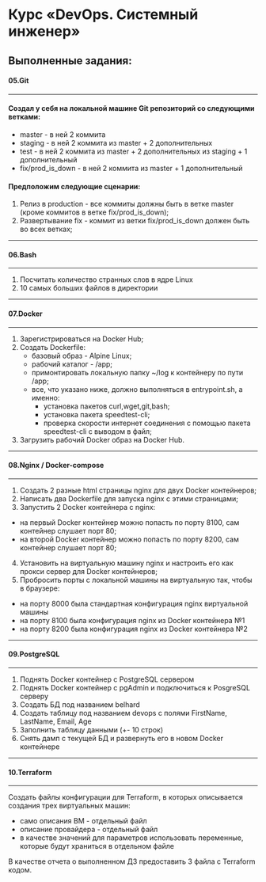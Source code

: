 # Курс «DevOps. Системный инженер»

## Выполненные задания:

#### 05.Git
---
#### Создал у себя на локальной машине Git репозиторий со следующими ветками:

  * master - в ней 2 коммита
  * staging - в ней 2 коммита из master + 2 дополнительных
  * test - в ней 2 коммита из master + 2 дополнительных из staging + 1 дополнительный
  * fix/prod_is_down - в ней 2 коммита из master + 1 дополнительный

#### Предположим следующие сценарии:

 1. Релиз в production - все коммиты должны быть в ветке master 
     (кроме коммитов в ветке fix/prod_is_down);
 2. Развертывание fix - коммит из ветки fix/prod_is_down должен быть во всех ветках;
---

#### 06.Bash
---
 1. Посчитать количество странных слов в ядре Linux
 2. 10 самых больших файлов в директории
---

#### 07.Docker
---
 1. Зарегистрироваться на Docker Hub;
 2. Создать Dockerfile:
    * базовый образ - Alpine Linux;
    * рабочий каталог - /app;
    * примонтировать локальную папку ~/log к контейнеру по пути /app;
    * все, что указано ниже, должно выполняться в entrypoint.sh, а именно:
       - установка пакетов curl,wget,git,bash;
       - установка пакета speedtest-cli;    
       - проверка скорости интернет соединения с помощью 
         пакета speedtest-cli с выводом в файл;
 3. Загрузить рабочий Docker образ на Docker Hub.
---

#### 08.Nginx / Docker-compose
---
 1. Создать 2 разные html страницы nginx для двух Docker контейнеров;
 2. Написать два Dockerfile для запуска nginx с этими страницами;
 3. Запустить 2 Docker контейнера c nginx:

   * на первый Docker контейнер можно попасть по порту 8100, сам контейнер слушает порт 80;
   * на второй Docker контейнер можно попасть по порту 8200, сам контейнер слушает порт 80;

 4. Установить на виртуальную машину nginx и настроить его как прокси сервер для Docker контейнеров;
 5. Пробросить порты с локальной машины на виртуальную так, чтобы в браузере:
   * на порту 8000 была стандартная конфигурация nginx виртуальной машины
   * на порту 8100 была конфигурация nginx из Docker контейнера №1
   * на порту 8200 была конфигурация nginx из Docker контейнера №2
---

#### 09.PostgreSQL
---
 1. Поднять Docker контейнер с PostgreSQL сервером
 2. Поднять Docker контейнер с pgAdmin и подключиться к PosgreSQL серверу
 3. Создать БД под названием belhard
 4. Создать таблицу под названием devops с полями FirstName, LastName, Email, Age
 5. Заполнить таблицу данными (+- 10 строк)
 6. Снять дамп с текущей БД и развернуть его в новом Docker контейнере
---

#### 10.Terraform
---
Создать файлы конфигурации для Terraform, в которых описывается создания трех виртуальных машин:

  * само описания ВМ - отдельный файл
  * описание провайдера - отдельный файл
  * в качестве значений для параметров использовать переменные, которые будут храниться в отдельном файле

В качестве отчета о выполненном ДЗ предоставить 3 файла с Terraform кодом.
